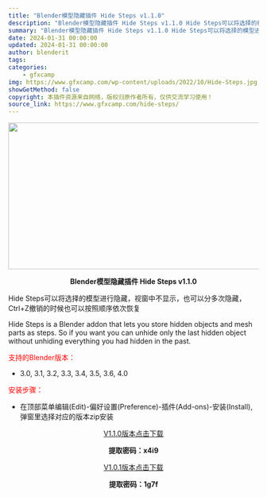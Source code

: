 ```yaml
---
title: "Blender模型隐藏插件 Hide Steps v1.1.0"
description: "Blender模型隐藏插件 Hide Steps v1.1.0 Hide Steps可以将选择的模型进行隐藏，视窗中不显示，也可以分多次隐藏，Ctrl+Z撤销的时候也可以按照顺序依次恢复 Hide S..."
summary: "Blender模型隐藏插件 Hide Steps v1.1.0 Hide Steps可以将选择的模型进行隐藏，视窗中不显示，也可以分多次隐藏，Ctrl+Z撤销的时候也可以按照顺序依次恢复 Hide S..."
date: 2024-01-31 00:00:00
updated: 2024-01-31 00:00:00
author: blenderit
tags: 
categories:
    - gfxcamp
img: https://www.gfxcamp.com/wp-content/uploads/2022/10/Hide-Steps.jpg
showGetMethod: false
copyright: 本插件资源来自网络，版权归原作者所有，仅供交流学习使用！
source_link: https://www.gfxcamp.com/hide-steps/
---
```

<div><p><img decoding="async" class="aligncenter size-full wp-image-107888" src="https://www.gfxcamp.com/wp-content/uploads/2022/10/Hide-Steps.jpg" data-src="https://www.gfxcamp.com/wp-content/uploads/2022/10/Hide-Steps.jpg" alt="" width="590" height="295" data-srcset="https://www.gfxcamp.com/wp-content/uploads/2022/10/Hide-Steps.jpg 590w, https://www.gfxcamp.com/wp-content/uploads/2022/10/Hide-Steps-150x75.jpg 150w" data-sizes="(max-width: 590px) 100vw, 590px"></p><p style="text-align: center;"><strong>Blender模型隐藏插件 Hide Steps v1.1.0</strong></p><p>Hide Steps可以将选择的模型进行隐藏，视窗中不显示，也可以分多次隐藏，Ctrl+Z撤销的时候也可以按照顺序依次恢复</p><p>Hide Steps is a Blender addon that lets you store hidden objects and mesh parts as steps. So if you want you can unhide only the last hidden object without unhiding everything you had hidden in the past.</p><p style="text-align: left;"><span style="color: #ff0000;">支持的Blender版本：</span></p><ul>
<li style="text-align: left;">3.0, 3.1, 3.2, 3.3, 3.4, 3.5, 3.6, 4.0</li>
</ul><p><span style="color: #ff0000;">安装步骤：</span></p><ul>
<li>在顶部菜单编辑(Edit)-偏好设置(Preference)-插件(Add-ons)-安装(Install),弹窗里选择对应的版本zip安装</li>
</ul><p style="text-align: center;"><a class="maxbutton-3 maxbutton maxbutton-baidu" target="_blank" rel="noopener" href="https://pan.baidu.com/s/1bMd6XxIi-rPkWqJRlzfttg?pwd=x4i9"><span class="mb-text">V1.1.0版本点击下载</span></a></p><p style="text-align: center;"><strong>提取密码：x4i9</strong></p><p style="text-align: center;"><a class="maxbutton-3 maxbutton maxbutton-baidu" target="_blank" rel="noopener" href="https://pan.baidu.com/s/1kXQLEgIe05Y3fnLs_l_y4w?pwd=1g7f"><span class="mb-text">V1.0.1版本点击下载</span></a></p><p style="text-align: center;"><strong>提取密码：1g7f</strong></p></div>